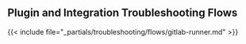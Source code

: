 ---
---

## Plugin and Integration Troubleshooting Flows

{{< include file="_partials/troubleshooting/flows/gitlab-runner.md" >}}

